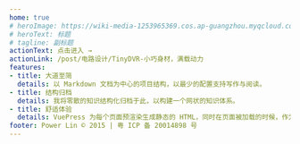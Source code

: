 ```yaml
---
home: true
# heroImage: https://wiki-media-1253965369.cos.ap-guangzhou.myqcloud.com/img/20200314124719.png
# heroText: 标题
# tagline: 副标题
actionText: 点击进入 →
actionLink: /post/电路设计/TinyDVR-小巧身材，满载动力
features:
- title: 大道至简
  details: 以 Markdown 文档为中心的项目结构，以最少的配置支持写作与阅读。
- title: 结构归档
  details: 我将零散的知识结构化归档于此，以构建一个网状的知识体系。
- title: 舒适体验
  details: VuePress 为每个页面预渲染生成静态的 HTML，同时在页面被加载的时候，作为 SPA 运行，提供舒适的阅读环境。
footer: Power Lin © 2015 | 粤 ICP 备 20014898 号
---
```


